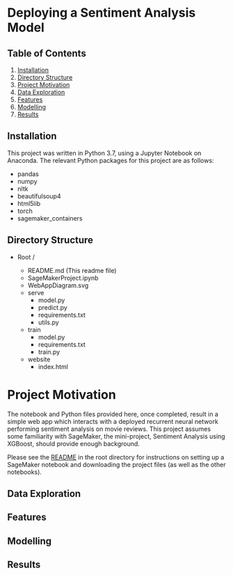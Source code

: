 # Deploying a Sentiment Analysis Model

## Table of Contents

1. [Installation](#installation)
2. [Directory Structure](#directoryStructure)
3. [Project Motivation](#motivation)
4. [Data Exploration](#exploration)
5. [Features](#features)
6. [Modelling](#modelling)
7. [Results](#results)

## Installation <a name="installation"></a>
This project was written in Python 3.7, using a Jupyter Notebook on Anaconda. 
The relevant Python packages for this project are as follows:

- pandas
- numpy
- nltk
- beautifulsoup4
- html5lib
- torch
- sagemaker_containers

## Directory Structure <a name="directoryStructure"></a>

- Root /

    - README.md  (This readme file)
    - SageMakerProject.ipynb
    - WebAppDiagram.svg
    - serve
        - model.py
        - predict.py
        - requirements.txt
        - utils.py
    - train
        - model.py
        - requirements.txt
        - train.py
    - website
        - index.html
    
 # Project Motivation <a name="motivation" />

The notebook and Python files provided here, once completed, result in a simple web app which interacts
with a deployed recurrent neural network performing sentiment analysis on movie reviews. 
This project assumes some familiarity with SageMaker, the mini-project, Sentiment Analysis using XGBoost, 
should provide enough background.

Please see the [README](https://github.com/udacity/sagemaker-deployment/tree/master/README.md) in the root directory for instructions on setting up a SageMaker notebook and downloading the project files (as well as the other notebooks).

## Data Exploration <a name="exploration" />

## Features 

## Modelling <a name="modelling" />

## Results <a name="results" />